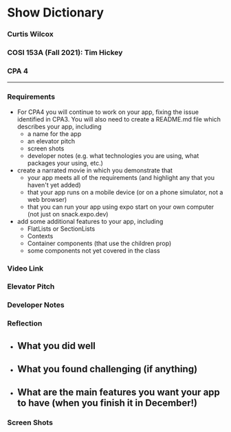 # Show Dictionary
### Curtis Wilcox
### COSI 153A (Fall 2021): Tim Hickey
### CPA 4

---

### Requirements
- For CPA4 you will continue to work on your app, fixing the issue identified in CPA3. You will also need to create a README.md file which describes your app, including
  - a name for the app
  - an elevator pitch
  - screen shots
  - developer notes (e.g. what technologies you are using, what packages your using, etc.)
- create a narrated movie in which you demonstrate that
  - your app meets all of the requirements (and highlight any that you haven't yet added)
  - that your app runs on a mobile device (or on a phone simulator, not a web browser)
  - that you can run your app using expo start on your own computer (not just on snack.expo.dev)
- add some additional features to your app, including
  - FlatLists or SectionLists
  - Contexts
  - Container components (that use the children prop)
  - some components not yet covered in the class

### Video Link


### Elevator Pitch


### Developer Notes


### Reflection
- What you did well
  -
- What you found challenging (if anything)
  -
- What are the main features you want your app to have (when you finish it in December!)
  -


### Screen Shots
